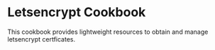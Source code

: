 # Letsencrypt Cookbook

This cookbook provides lightweight resources to obtain and
manage letsencrypt certficates.
